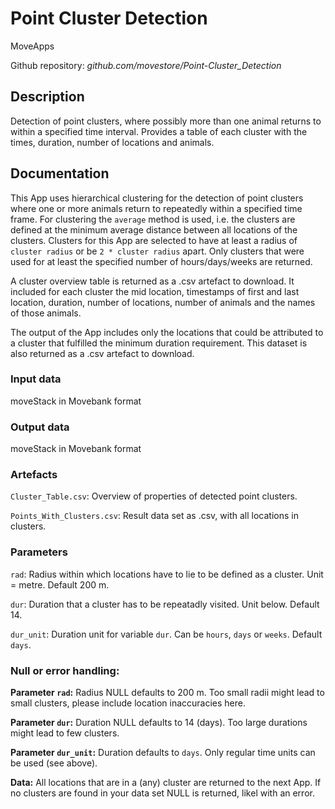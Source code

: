 # Point Cluster Detection

MoveApps

Github repository: *github.com/movestore/Point-Cluster_Detection*

## Description
Detection of point clusters, where possibly more than one animal returns to within a specified time interval. Provides a table of each cluster with the times, duration, number of locations and animals.

## Documentation
This App uses hierarchical clustering for the detection of point clusters where one or more animals return to repeatedly within a specified time frame. For clustering the `average` method is used, i.e. the clusters are defined at the minimum average distance between all locations of the clusters. Clusters for this App are selected to have at least a radius of `cluster radius` or be `2 * cluster radius` apart. Only clusters that were used for at least the specified number of hours/days/weeks are returned.

A cluster overview table is returned as a .csv artefact to download. It included for each cluster the mid location, timestamps of first and last location, duration, number of locations, number of animals and the names of those animals.

The output of the App includes only the locations that could be attributed to a cluster that fulfilled the minimum duration requirement. This dataset is also returned as a .csv artefact to download.

### Input data
moveStack in Movebank format

### Output data
moveStack in Movebank format


### Artefacts
`Cluster_Table.csv`: Overview of properties of detected point clusters.

`Points_With_Clusters.csv`: Result data set as .csv, with all locations in clusters.

### Parameters 
`rad`: Radius within which locations have to lie to be defined as a cluster. Unit = metre. Default 200 m.

`dur`: Duration that a cluster has to be repeatadly visited. Unit below. Default 14.

`dur_unit`: Duration unit for variable `dur`. Can be `hours`, `days` or `weeks`. Default `days`.

### Null or error handling:
**Parameter `rad`:** Radius NULL defaults to 200 m. Too small radii might lead to small clusters, please include location inaccuracies here.

**Parameter `dur`:** Duration NULL defaults to 14 (days). Too large durations might lead to few clusters.

**Parameter `dur_unit`:** Duration defaults to `days`. Only regular time units can be used (see above).

**Data:** All locations that are in a (any) cluster are returned to the next App. If no clusters are found in your data set NULL is returned, likel with an error.
